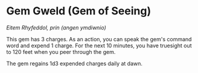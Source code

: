 # Gem Gweld (Gem of Seeing)

*Eitem Rhyfeddol, prin (angen ymdiwnio)*

This gem has 3 charges. As an action, you can speak the gem's command word and expend 1 charge. For the next 10 minutes, you have truesight out to 120 feet when you peer through the gem.

The gem regains 1d3 expended charges daily at dawn.